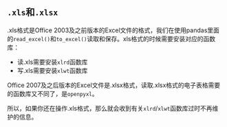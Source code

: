 ## `.xls`和`.xlsx`


.xls格式是Office 2003及之前版本的Excel文件的格式，我们在使用pandas里面的`read_excel()`和`to_excel()`读取和保存。xls格式的时候需要安装对应的函数库：

- 读.xls需要安装`xlrd`函数库
- 写.xls需要安装`xlwt`函数库

Office 2007及之后版本的Excel文件是.xlsx格式，读取.xlsx格式的电子表格需要的函数库又不同了，是`openpyxl`。

所以，如果你还在操作.xls格式，那么就会收到有关`xlrd`/`xlwt`函数库过时不再维护的信息。
